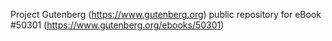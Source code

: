 Project Gutenberg (https://www.gutenberg.org) public repository for
eBook #50301 (https://www.gutenberg.org/ebooks/50301)
